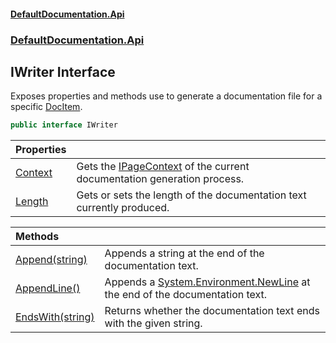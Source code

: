 #### [DefaultDocumentation\.Api](../../../index.md 'index')
### [DefaultDocumentation\.Api](../../../index.md#DefaultDocumentation.Api 'DefaultDocumentation\.Api')

## IWriter Interface

Exposes properties and methods use to generate a documentation file for a specific [DocItem](../../Models/DocItem/index.md 'DefaultDocumentation\.Models\.DocItem')\.

```csharp
public interface IWriter
```

| Properties | |
| :--- | :--- |
| [Context](Context.md 'DefaultDocumentation\.Api\.IWriter\.Context') | Gets the [IPageContext](../../IPageContext/index.md 'DefaultDocumentation\.IPageContext') of the current documentation generation process\. |
| [Length](Length.md 'DefaultDocumentation\.Api\.IWriter\.Length') | Gets or sets the length of the documentation text currently produced\. |

| Methods | |
| :--- | :--- |
| [Append\(string\)](Append(string).md 'DefaultDocumentation\.Api\.IWriter\.Append\(string\)') | Appends a string at the end of the documentation text\. |
| [AppendLine\(\)](AppendLine().md 'DefaultDocumentation\.Api\.IWriter\.AppendLine\(\)') | Appends a [System\.Environment\.NewLine](https://learn.microsoft.com/en-us/dotnet/api/system.environment.newline 'System\.Environment\.NewLine') at the end of the documentation text\. |
| [EndsWith\(string\)](EndsWith(string).md 'DefaultDocumentation\.Api\.IWriter\.EndsWith\(string\)') | Returns whether the documentation text ends with the given string\. |
